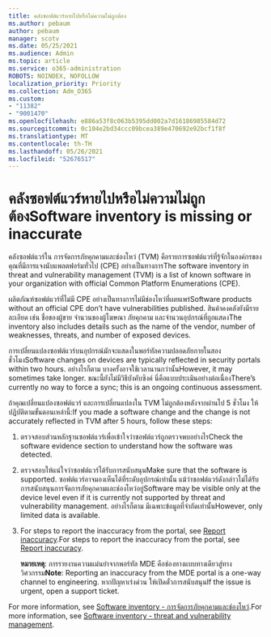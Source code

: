 ```yaml
---
title: คลังซอฟต์แวร์หายไปหรือไม่ความไม่ถูกต้อง
ms.author: pebaum
author: pebaum
manager: scotv
ms.date: 05/25/2021
ms.audience: Admin
ms.topic: article
ms.service: o365-administration
ROBOTS: NOINDEX, NOFOLLOW
localization_priority: Priority
ms.collection: Adm_O365
ms.custom:
- "11382"
- "9001470"
ms.openlocfilehash: e886a53f8c063b5395dd002a7d16186985584d72
ms.sourcegitcommit: 0c104e2bd34ccc09bcea389e470692e92bcf1f8f
ms.translationtype: MT
ms.contentlocale: th-TH
ms.lasthandoff: 05/26/2021
ms.locfileid: "52676517"
---
```

# <a name="software-inventory-is-missing-or-inaccurate"></a><span data-ttu-id="f8fd3-102">คลังซอฟต์แวร์หายไปหรือไม่ความไม่ถูกต้อง</span><span class="sxs-lookup"><span data-stu-id="f8fd3-102">Software inventory is missing or inaccurate</span></span>

<span data-ttu-id="f8fd3-103">คลังซอฟต์แวร์ใน การจัดการภัยคุกคามและช่องโหว่ (TVM) คือรายการซอฟต์แวร์ที่รู้จักในองค์กรของคุณที่มีการแจงนับแพลตฟอร์มทั่วไป (CPE) อย่างเป็นทางการ</span><span class="sxs-lookup"><span data-stu-id="f8fd3-103">The software inventory in threat and vulnerability management (TVM) is a list of known software in your organization with official Common Platform Enumerations (CPE).</span></span>

<span data-ttu-id="f8fd3-104">ผลิตภัณฑ์ซอฟต์แวร์ที่ไม่มี CPE อย่างเป็นทางการไม่มีช่องโหว่ที่เผยแพร่</span><span class="sxs-lookup"><span data-stu-id="f8fd3-104">Software products without an official CPE don’t have vulnerabilities published.</span></span> <span data-ttu-id="f8fd3-105">สินค้าคงคลังยังมีรายละเอียด เช่น ชื่อของผู้ขาย จํานวนของผู้โฆษณา ภัยคุกคาม และจํานวนอุปกรณ์ที่ถูกแสดง</span><span class="sxs-lookup"><span data-stu-id="f8fd3-105">The inventory also includes details such as the name of the vendor, number of weaknesses, threats, and number of exposed devices.</span></span>

<span data-ttu-id="f8fd3-106">การเปลี่ยนแปลงซอฟต์แวร์บนอุปกรณ์มักจะแสดงในพอร์ทัลความปลอดภัยภายในสองชั่วโมง</span><span class="sxs-lookup"><span data-stu-id="f8fd3-106">Software changes on devices are typically reflected in security portals within two hours.</span></span> <span data-ttu-id="f8fd3-107">อย่างไรก็ตาม บางครั้งอาจใช้เวลานานกว่านั้น</span><span class="sxs-lookup"><span data-stu-id="f8fd3-107">However, it may sometimes take longer.</span></span> <span data-ttu-id="f8fd3-108">ขณะนี้ยังไม่มีวิธีบังคับซิงค์ นี่คือแบบประเมินอย่างต่อเนื่อง</span><span class="sxs-lookup"><span data-stu-id="f8fd3-108">There’s currently no way to force a sync; this is an ongoing continuous assessment.</span></span>

<span data-ttu-id="f8fd3-109">ถ้าคุณเปลี่ยนแปลงซอฟต์แวร์ และการเปลี่ยนแปลงใน TVM ไม่ถูกต้องหลังจากผ่านไป 5 ชั่วโมง ให้ปฏิบัติตามขั้นตอนเหล่านี้:</span><span class="sxs-lookup"><span data-stu-id="f8fd3-109">If you made a software change and the change is not accurately reflected in TVM after 5 hours, follow these steps:</span></span>

1. <span data-ttu-id="f8fd3-110">ตรวจสอบส่วนหลักฐานซอฟต์แวร์เพื่อเข้าใจว่าซอฟต์แวร์ถูกตรวจพบอย่างไร</span><span class="sxs-lookup"><span data-stu-id="f8fd3-110">Check the software evidence section to understand how the software was detected.</span></span>
1. <span data-ttu-id="f8fd3-111">ตรวจสอบให้แน่ใจว่าซอฟต์แวร์ได้รับการสนับสนุน</span><span class="sxs-lookup"><span data-stu-id="f8fd3-111">Make sure that the software is supported.</span></span> <span data-ttu-id="f8fd3-112">ซอฟต์แวร์อาจมองเห็นได้ที่ระดับอุปกรณ์เท่านั้น แม้ว่าซอฟต์แวร์ดังกล่าวไม่ได้รับการสนับสนุนการจัดการภัยคุกคามและช่องโหว่อยู่</span><span class="sxs-lookup"><span data-stu-id="f8fd3-112">Software may be visible only at the device level even if it is currently not supported by threat and vulnerability management.</span></span> <span data-ttu-id="f8fd3-113">อย่างไรก็ตาม มีเฉพาะข้อมูลที่จํากัดเท่านั้น</span><span class="sxs-lookup"><span data-stu-id="f8fd3-113">However, only limited data is available.</span></span>
1. <span data-ttu-id="f8fd3-114">For steps to report the inaccuracy from the portal, see [Report inaccuracy](/microsoft-365/security/defender-endpoint/tvm-software-inventory?view=o365-worldwide#report-inaccuracy).</span><span class="sxs-lookup"><span data-stu-id="f8fd3-114">For steps to report the inaccuracy from the portal, see [Report inaccuracy](/microsoft-365/security/defender-endpoint/tvm-software-inventory?view=o365-worldwide#report-inaccuracy).</span></span>
   
    <span data-ttu-id="f8fd3-115">**หมายเหตุ**: การรายงานความแม่นยําจากพอร์ทัล MDE คือช่องทางแบบทางเดียวสู่ทางวิศวกรรม</span><span class="sxs-lookup"><span data-stu-id="f8fd3-115">**Note**: Reporting an inaccuracy from the MDE portal is a one-way channel to engineering.</span></span> <span data-ttu-id="f8fd3-116">หากปัญหาเร่งด่วน ให้เปิดตั๋วการสนับสนุน</span><span class="sxs-lookup"><span data-stu-id="f8fd3-116">If the issue is urgent, open a support ticket.</span></span>

<span data-ttu-id="f8fd3-117">For more information, see [Software inventory - การจัดการภัยคุกคามและช่องโหว่](/microsoft-365/security/defender-endpoint/tvm-software-inventory).</span><span class="sxs-lookup"><span data-stu-id="f8fd3-117">For more information, see [Software inventory - threat and vulnerability management](/microsoft-365/security/defender-endpoint/tvm-software-inventory).</span></span>
